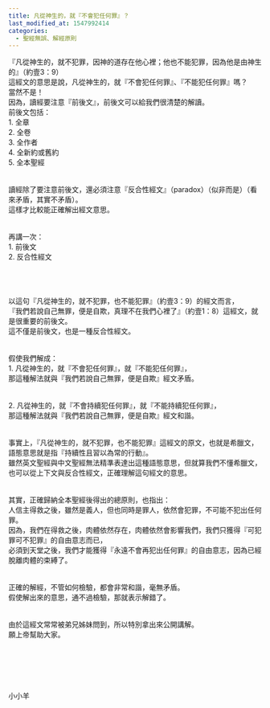 ```yaml
---
title: 凡從神生的，就『不會犯任何罪』？
last_modified_at: 1547992414
categories:
  - 聖經無誤、解經原則
---
```


『凡從神生的，就不犯罪，因神的道存在他心裡；他也不能犯罪，因為他是由神生的』（約壹3：9）<br>這經文的意思是說，凡從神生的，就『不會犯任何罪』、『不能犯任何罪』嗎？<br><!--more-->當然不是！<br>因為，讀經要注意『前後文』，前後文可以給我們很清楚的解讀。<br>前後文包括：<br>1.	全章<br>2.	全卷<br>3.	全作者<br>4.	全新約或舊約<br>5.	全本聖經<br><br><br>讀經除了要注意前後文，還必須注意『反合性經文』（paradox）（似非而是）（看來矛盾，其實不矛盾）。<br>這樣才比較能正確解出經文意思。<br><br><br>再講一次：<br>1.	前後文<br>2.	反合性經文<br><br><br><br><br>以這句『凡從神生的，就不犯罪，也不能犯罪』（約壹3：9）的經文而言，<br>『我們若說自己無罪，便是自欺，真理不在我們心裡了』（約壹1：8）這經文，就是很重要的前後文。<br>這不僅是前後文，也是一種反合性經文。<br><br><br>假使我們解成：<br>1.	凡從神生的，就『不會犯任何罪』，就『不能犯任何罪』，<br>那這種解法就與『我們若說自己無罪，便是自欺』經文矛盾。<br><br><br>2.	凡從神生的，就『不會持續犯任何罪』，就『不能持續犯任何罪』，<br>那這種解法就與『我們若說自己無罪，便是自欺』經文和諧。<br><br><br>事實上，『凡從神生的，就不犯罪，也不能犯罪』這經文的原文，也就是希臘文，<br>語態意思就是指『持續性且習以為常的行動』。<br>雖然英文聖經與中文聖經無法精準表達出這種語態意思，但就算我們不懂希臘文，也可以從上下文與反合性經文，正確理解這句經文的意思。<br><br><br>其實，正確歸納全本聖經後得出的總原則，也指出：<br>人信主得救之後，雖然是義人，但也同時是罪人，依然會犯罪，不可能不犯出任何罪。<br>因為，我們在得救之後，肉體依然存在，肉體依然會影響我們，我們只獲得『可犯罪可不犯罪』的自由意志而已，<br>必須到天堂之後，我們才能獲得『永遠不會再犯出任何罪』的自由意志，因為已經脫離肉體的束縛了。<br><br><br>正確的解經，不管如何檢驗，都會非常和諧，毫無矛盾。<br>假使解出來的意思，通不過檢驗，那就表示解錯了。<br><br><br>由於這經文常常被弟兄姊妹問到，所以特別拿出來公開講解。<br>願上帝幫助大家。<br><br><br><br><br><br><br>小小羊<br><br>
